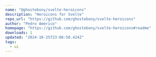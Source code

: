 ```yaml
---
name: "@ghostebony/svelte-heroicons"
description: "Heroicons for Svelte"
repo_url: "https://github.com/ghostebony/svelte-heroicons"
author: "Pedro Américo"
homepage: "https://github.com/ghostebony/svelte-heroicons#readme"
downloads: 1
updated: "2024-10-25T23:06:50.424Z"
tags: 
  - ui
---
```

